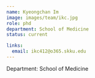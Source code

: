 ```yaml
---
name: Kyeongchan Im
image: images/team/ikc.jpg
role: phd
department: School of Medicine
status: current

links:
  email: ikc412@o365.skku.edu
---
```


Department: School of Medicine
